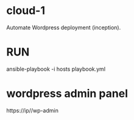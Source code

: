 # cloud-1
Automate Wordpress deployment (inception).

# RUN
ansible-playbook -i hosts playbook.yml

# wordpress admin panel
https://ip//wp-admin